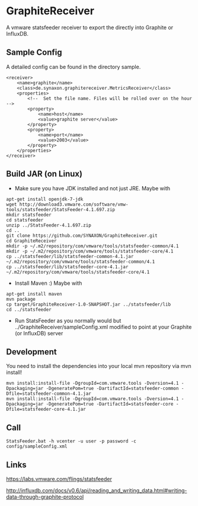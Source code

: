 GraphiteReceiver
================
A vmware statsfeeder receiver to export the directly into Graphite or InfluxDB.

Sample Config
-------------
A detailed config can be found in the directory sample.

```
<receiver>
    <name>graphite</name>
    <class>de.synaxon.graphitereceiver.MetricsReceiver</class>
    <properties>
        <!--  Set the file name. Files will be rolled over on the hour -->
        <property>
            <name>host</name>
            <value>graphite server</value>
        </property>
        <property>
            <name>port</name>
            <value>2003</value>
        </property>
    </properties>
</receiver>
```

Build JAR (on Linux)
--------------------
* Make sure you have JDK installed and not just JRE.  Maybe with 
```
apt-get install openjdk-7-jdk
wget http://download3.vmware.com/software/vmw-tools/statsfeeder/StatsFeeder-4.1.697.zip
mkdir statsfeeder
cd statsfeeder
unzip ../StatsFeeder-4.1.697.zip
cd ..
git clone https://github.com/SYNAXON/GraphiteReceiver.git
cd GraphiteReceiver
mkdir -p ~/.m2/repository/com/vmware/tools/statsfeeder-common/4.1
mkdir -p ~/.m2/repository/com/vmware/tools/statsfeeder-core/4.1
cp ../statsfeeder/lib/statsfeeder-common-4.1.jar ~/.m2/repository/com/vmware/tools/statsfeeder-common/4.1
cp ../statsfeeder/lib/statsfeeder-core-4.1.jar ~/.m2/repository/com/vmware/tools/statsfeeder-core/4.1
```
* Install Maven :)  Maybe with 
```
apt-get install maven
mvn package
cp target/GraphiteReceiver-1.0-SNAPSHOT.jar ../statsfeeder/lib
cd ../statsfeeder
```
* Run StatsFeeder as you normally would but ../GraphiteReceiver/sampleConfig.xml modified to point at your Graphite (or InfluxDB) server

Development
-----------
You need to install the dependencies into your local mvn repository via mvn install!
```
mvn install:install-file -DgroupId=com.vmware.tools -Dversion=4.1 -Dpackaging=jar -DgeneratePom=true -DartifactId=statsfeeder-common -Dfile=statsfeeder-common-4.1.jar
mvn install:install-file -DgroupId=com.vmware.tools -Dversion=4.1 -Dpackaging=jar -DgeneratePom=true -DartifactId=statsfeeder-core -Dfile=statsfeeder-core-4.1.jar
```

Call
----
```
StatsFeeder.bat -h vcenter -u user -p password -c config/sampleConfig.xml
```

Links
-----
https://labs.vmware.com/flings/statsfeeder

http://influxdb.com/docs/v0.6/api/reading_and_writing_data.html#writing-data-through-graphite-protocol
